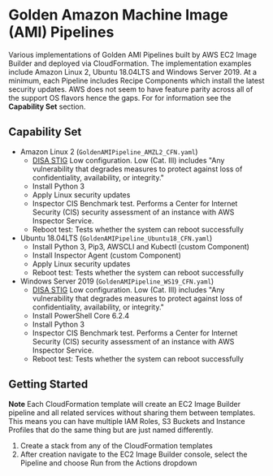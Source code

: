 # Golden Amazon Machine Image (AMI) Pipelines
Various implementations of Golden AMI Pipelines built by AWS EC2 Image Builder and deployed via CloudFormation. The implementation examples include Amazon Linux 2, Ubuntu 18.04LTS and Windows Server 2019. At a minimum, each Pipeline includes Recipe Components which install the latest security updates. AWS does not seem to have feature parity across all of the support OS flavors hence the gaps. For for information see the **Capability Set** section.

## Capability Set
- Amazon Linux 2 (`GoldenAMIPipeline_AMZL2_CFN.yaml`)
  - [DISA STIG](https://docs.aws.amazon.com/imagebuilder/latest/userguide/image-builder-stig.html#ie-os-stig) Low configuration. Low (Cat. III) includes "Any vulnerability that degrades measures to protect against loss of confidentiality, availability, or integrity." 
  - Install Python 3
  - Apply Linux security updates
  - Inspector CIS Benchmark test. Performs a Center for Internet Security (CIS) security assessment of an instance with AWS Inspector Service.
  - Reboot test: Tests whether the system can reboot successfully
- Ubuntu 18.04LTS (`GoldenAMIPipeline_Ubuntu18_CFN.yaml`)
  - Install Python 3, Pip3, AWSCLI and Kubectl (custom Component)
  - Install Inspector Agent (custom Component)
  - Apply Linux security updates
  - Reboot test: Tests whether the system can reboot successfully
- Windows Server 2019 (`GoldenAMIPipeline_WS19_CFN.yaml`)
  - [DISA STIG](https://docs.aws.amazon.com/imagebuilder/latest/userguide/image-builder-stig.html#ie-os-stig) Low configuration. Low (Cat. III) includes "Any vulnerability that degrades measures to protect against loss of confidentiality, availability, or integrity." 
  - Install PowerShell Core 6.2.4
  - Install Python 3
  - Inspector CIS Benchmark test. Performs a Center for Internet Security (CIS) security assessment of an instance with AWS Inspector Service.
  - Reboot test: Tests whether the system can reboot successfully

## Getting Started
**Note** Each CloudFormation template will create an EC2 Image Builder pipeline and all related services without sharing them between templates. This means you can have multiple IAM Roles, S3 Buckets and Instance Profiles that do the same thing but are just named differently.

1. Create a stack from any of the CloudFormation templates
2. After creation navigate to the EC2 Image Builder console, select the Pipeline and choose Run from the Actions dropdown